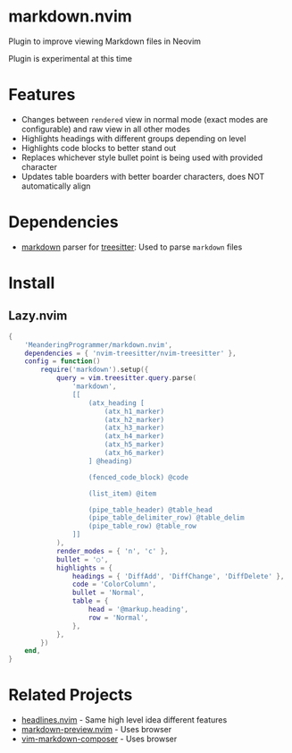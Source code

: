 # markdown.nvim

Plugin to improve viewing Markdown files in Neovim

Plugin is experimental at this time

# Features

- Changes between `rendered` view in normal mode (exact modes are configurable)
  and raw view in all other modes
- Highlights headings with different groups depending on level
- Highlights code blocks to better stand out
- Replaces whichever style bullet point is being used with provided character
- Updates table boarders with better boarder characters, does NOT automatically align

# Dependencies

- [markdown](https://github.com/tree-sitter-grammars/tree-sitter-markdown) parser for
  [treesitter](https://github.com/nvim-treesitter/nvim-treesitter): Used to parse
  `markdown` files

# Install

## Lazy.nvim

```lua
{
    'MeanderingProgrammer/markdown.nvim',
    dependencies = { 'nvim-treesitter/nvim-treesitter' },
    config = function()
        require('markdown').setup({
            query = vim.treesitter.query.parse(
                'markdown',
                [[
                    (atx_heading [
                        (atx_h1_marker)
                        (atx_h2_marker)
                        (atx_h3_marker)
                        (atx_h4_marker)
                        (atx_h5_marker)
                        (atx_h6_marker)
                    ] @heading)

                    (fenced_code_block) @code

                    (list_item) @item

                    (pipe_table_header) @table_head
                    (pipe_table_delimiter_row) @table_delim
                    (pipe_table_row) @table_row
                ]]
            ),
            render_modes = { 'n', 'c' },
            bullet = '○',
            highlights = {
                headings = { 'DiffAdd', 'DiffChange', 'DiffDelete' },
                code = 'ColorColumn',
                bullet = 'Normal',
                table = {
                    head = '@markup.heading',
                    row = 'Normal',
                },
            },
        })
    end,
}
```

# Related Projects

- [headlines.nvim](https://github.com/lukas-reineke/headlines.nvim) - Same high level 
  idea different features
- [markdown-preview.nvim](https://github.com/iamcco/markdown-preview.nvim) - Uses browser
- [vim-markdown-composer](https://github.com/euclio/vim-markdown-composer) - Uses browser
